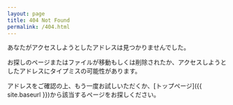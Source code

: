 ```yaml
---
layout: page
title: 404 Not Found
permalink: /404.html
---
```


あなたがアクセスしようとしたアドレスは見つかりませんでした。

お探しのページまたはファイルが移動もしくは削除されたか、アクセスしようとしたアドレスにタイプミスの可能性があります。

アドレスをご確認の上、もう一度お試しいただくか、[トップページ]({{ site.baseurl }})から該当するページをお探しください。
